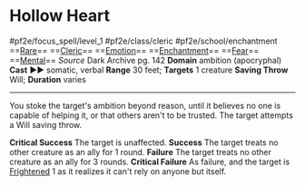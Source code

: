 # Hollow Heart
#pf2e/focus_spell/level_1 #pf2e/class/cleric #pf2e/school/enchantment 
==[Rare](rules/traits/rare.md)== ==[Cleric](rules/traits/cleric.md)== ==[Emotion](rules/traits/emotion.md)== ==[Enchantment](rules/traits/enchantment.md)== ==[Fear](../../Arcane_Tradition/Level%201/Fear.md)== ==[Mental](rules/traits/mental.md)==
*Source* Dark Archive pg. 142
**Domain** ambition (apocryphal)
**Cast** ►► somatic, verbal
**Range** 30 feet; **Targets** 1 creature
**Saving Throw** Will; **Duration** varies

---
You stoke the target's ambition beyond reason, until it believes no one is capable of helping it, or that others aren't to be trusted. The target attempts a Will saving throw.

**Critical Success** The target is unaffected.
**Success** The target treats no other creature as an ally for 1 round.
**Failure** The target treats no other creature as an ally for 3 rounds.
**Critical Failure** As failure, and the target is [Frightened](../../../Conditions/Frightened.md) 1 as it realizes it can't rely on anyone but itself.